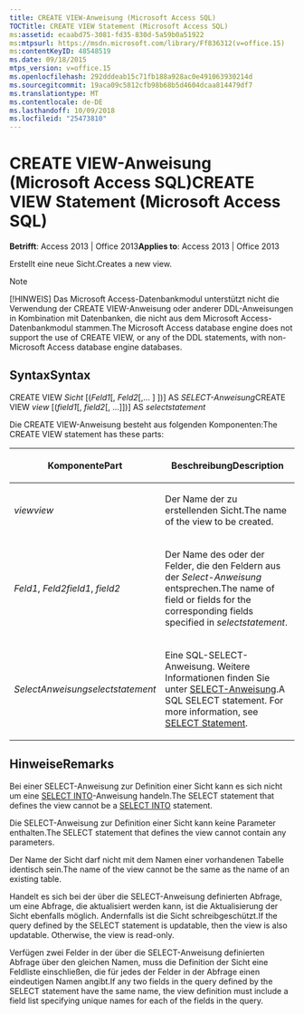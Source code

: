 ```yaml
---
title: CREATE VIEW-Anweisung (Microsoft Access SQL)
TOCTitle: CREATE VIEW Statement (Microsoft Access SQL)
ms:assetid: ecaabd75-3081-fd35-830d-5a59b0a51922
ms:mtpsurl: https://msdn.microsoft.com/library/Ff836312(v=office.15)
ms:contentKeyID: 48548519
ms.date: 09/18/2015
mtps_version: v=office.15
ms.openlocfilehash: 292dddeab15c71fb188a928ac0e491063930214d
ms.sourcegitcommit: 19aca09c5812cfb98b68b5d4604dcaa814479df7
ms.translationtype: MT
ms.contentlocale: de-DE
ms.lasthandoff: 10/09/2018
ms.locfileid: "25473810"
---
```

# <a name="create-view-statement-microsoft-access-sql"></a><span data-ttu-id="19941-102">CREATE VIEW-Anweisung (Microsoft Access SQL)</span><span class="sxs-lookup"><span data-stu-id="19941-102">CREATE VIEW Statement (Microsoft Access SQL)</span></span>


<span data-ttu-id="19941-103">**Betrifft**: Access 2013 | Office 2013</span><span class="sxs-lookup"><span data-stu-id="19941-103">**Applies to**: Access 2013 | Office 2013</span></span>

<span data-ttu-id="19941-104">Erstellt eine neue Sicht.</span><span class="sxs-lookup"><span data-stu-id="19941-104">Creates a new view.</span></span>


> [!NOTE]
> <P><span data-ttu-id="19941-105">[!HINWEIS] Das Microsoft Access-Datenbankmodul unterstützt nicht die Verwendung der CREATE VIEW-Anweisung oder anderer DDL-Anweisungen in Kombination mit Datenbanken, die nicht aus dem Microsoft Access-Datenbankmodul stammen.</span><span class="sxs-lookup"><span data-stu-id="19941-105">The Microsoft Access database engine does not support the use of CREATE VIEW, or any of the DDL statements, with non-Microsoft Access database engine databases.</span></span></P>



## <a name="syntax"></a><span data-ttu-id="19941-106">Syntax</span><span class="sxs-lookup"><span data-stu-id="19941-106">Syntax</span></span>

<span data-ttu-id="19941-107">CREATE VIEW *Sicht* \[(*Feld1*\[, *Feld2*\[,... \] \])\] AS *SELECT-Anweisung*</span><span class="sxs-lookup"><span data-stu-id="19941-107">CREATE VIEW *view* \[(*field1*\[, *field2*\[, …\]\])\] AS *selectstatement*</span></span>

<span data-ttu-id="19941-108">Die CREATE VIEW-Anweisung besteht aus folgenden Komponenten:</span><span class="sxs-lookup"><span data-stu-id="19941-108">The CREATE VIEW statement has these parts:</span></span>

<table>
<colgroup>
<col style="width: 50%" />
<col style="width: 50%" />
</colgroup>
<thead>
<tr class="header">
<th><p><span data-ttu-id="19941-109">Komponente</span><span class="sxs-lookup"><span data-stu-id="19941-109">Part</span></span></p></th>
<th><p><span data-ttu-id="19941-110">Beschreibung</span><span class="sxs-lookup"><span data-stu-id="19941-110">Description</span></span></p></th>
</tr>
</thead>
<tbody>
<tr class="odd">
<td><p><span data-ttu-id="19941-111"><em>view</em></span><span class="sxs-lookup"><span data-stu-id="19941-111"><em>view</em></span></span></p></td>
<td><p><span data-ttu-id="19941-112">Der Name der zu erstellenden Sicht.</span><span class="sxs-lookup"><span data-stu-id="19941-112">The name of the view to be created.</span></span></p></td>
</tr>
<tr class="even">
<td><p><span data-ttu-id="19941-113"><em>Feld1</em>, <em>Feld2</em></span><span class="sxs-lookup"><span data-stu-id="19941-113"><em>field1</em>, <em>field2</em></span></span></p></td>
<td><p><span data-ttu-id="19941-114">Der Name des oder der Felder, die den Feldern aus der <em>Select-Anweisung</em> entsprechen.</span><span class="sxs-lookup"><span data-stu-id="19941-114">The name of field or fields for the corresponding fields specified in <em>selectstatement</em>.</span></span></p></td>
</tr>
<tr class="odd">
<td><p><span data-ttu-id="19941-115"><em>SelectAnweisung</em></span><span class="sxs-lookup"><span data-stu-id="19941-115"><em>selectstatement</em></span></span></p></td>
<td><p><span data-ttu-id="19941-p101">Eine SQL-SELECT-Anweisung. Weitere Informationen finden Sie unter <a href="select-statement-microsoft-access-sql.md">SELECT-Anweisung</a>.</span><span class="sxs-lookup"><span data-stu-id="19941-p101">A SQL SELECT statement. For more information, see <a href="select-statement-microsoft-access-sql.md">SELECT Statement</a>.</span></span></p></td>
</tr>
</tbody>
</table>


## <a name="remarks"></a><span data-ttu-id="19941-118">Hinweise</span><span class="sxs-lookup"><span data-stu-id="19941-118">Remarks</span></span>

<span data-ttu-id="19941-119">Bei einer SELECT-Anweisung zur Definition einer Sicht kann es sich nicht um eine [SELECT INTO](select-into-statement-microsoft-access-sql.md)-Anweisung handeln.</span><span class="sxs-lookup"><span data-stu-id="19941-119">The SELECT statement that defines the view cannot be a [SELECT INTO](select-into-statement-microsoft-access-sql.md) statement.</span></span>

<span data-ttu-id="19941-120">Die SELECT-Anweisung zur Definition einer Sicht kann keine Parameter enthalten.</span><span class="sxs-lookup"><span data-stu-id="19941-120">The SELECT statement that defines the view cannot contain any parameters.</span></span>

<span data-ttu-id="19941-121">Der Name der Sicht darf nicht mit dem Namen einer vorhandenen Tabelle identisch sein.</span><span class="sxs-lookup"><span data-stu-id="19941-121">The name of the view cannot be the same as the name of an existing table.</span></span>

<span data-ttu-id="19941-p102">Handelt es sich bei der über die SELECT-Anweisung definierten Abfrage, um eine Abfrage, die aktualisiert werden kann, ist die Aktualisierung der Sicht ebenfalls möglich. Andernfalls ist die Sicht schreibgeschützt.</span><span class="sxs-lookup"><span data-stu-id="19941-p102">If the query defined by the SELECT statement is updatable, then the view is also updatable. Otherwise, the view is read-only.</span></span>

<span data-ttu-id="19941-124">Verfügen zwei Felder in der über die SELECT-Anweisung definierten Abfrage über den gleichen Namen, muss die Definition der Sicht eine Feldliste einschließen, die für jedes der Felder in der Abfrage einen eindeutigen Namen angibt.</span><span class="sxs-lookup"><span data-stu-id="19941-124">If any two fields in the query defined by the SELECT statement have the same name, the view definition must include a field list specifying unique names for each of the fields in the query.</span></span>

